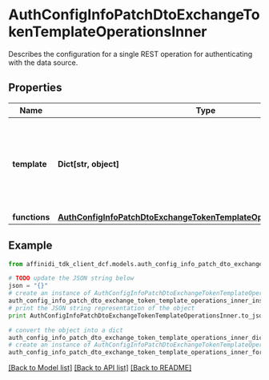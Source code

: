 # AuthConfigInfoPatchDtoExchangeTokenTemplateOperationsInner

Describes the configuration for a single REST operation for authenticating with the data source.

## Properties

| Name          | Type                                                                                                                                              | Description                                                                         | Notes      |
| ------------- | ------------------------------------------------------------------------------------------------------------------------------------------------- | ----------------------------------------------------------------------------------- | ---------- |
| **template**  | **Dict[str, object]**                                                                                                                             | An object which defines the REST operation as well as the URL to issue the request. | [optional] |
| **functions** | [**AuthConfigInfoPatchDtoExchangeTokenTemplateOperationsInnerFunctions**](AuthConfigInfoPatchDtoExchangeTokenTemplateOperationsInnerFunctions.md) |                                                                                     | [optional] |

## Example

```python
from affinidi_tdk_client_dcf.models.auth_config_info_patch_dto_exchange_token_template_operations_inner import AuthConfigInfoPatchDtoExchangeTokenTemplateOperationsInner

# TODO update the JSON string below
json = "{}"
# create an instance of AuthConfigInfoPatchDtoExchangeTokenTemplateOperationsInner from a JSON string
auth_config_info_patch_dto_exchange_token_template_operations_inner_instance = AuthConfigInfoPatchDtoExchangeTokenTemplateOperationsInner.from_json(json)
# print the JSON string representation of the object
print AuthConfigInfoPatchDtoExchangeTokenTemplateOperationsInner.to_json()

# convert the object into a dict
auth_config_info_patch_dto_exchange_token_template_operations_inner_dict = auth_config_info_patch_dto_exchange_token_template_operations_inner_instance.to_dict()
# create an instance of AuthConfigInfoPatchDtoExchangeTokenTemplateOperationsInner from a dict
auth_config_info_patch_dto_exchange_token_template_operations_inner_form_dict = auth_config_info_patch_dto_exchange_token_template_operations_inner.from_dict(auth_config_info_patch_dto_exchange_token_template_operations_inner_dict)
```

[[Back to Model list]](../README.md#documentation-for-models) [[Back to API list]](../README.md#documentation-for-api-endpoints) [[Back to README]](../README.md)
